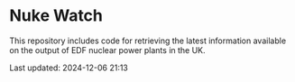 # Nuke Watch

This repository includes code for retrieving the latest information available on the output of EDF nuclear power plants in the UK.

Last updated: 2024-12-06 21:13